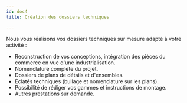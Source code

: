 ```yaml
---
id: doc4
title: Création des dossiers techniques

---
```

Nous vous réalisons vos dossiers techniques sur mesure adapté à votre activité :

* Reconstruction de vos conceptions, intégration des pièces du commerce en vue d'une industrialisation.
* Nomenclature complète du projet.
* Dossiers de plans de détails et d'ensembles.
* Éclatés techniques (bullage et nomenclature sur les plans).
* Possibilité de rédiger vos gammes et instructions de montage.
* Autres prestations sur demande.